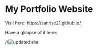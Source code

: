 # My Portfolio Website
Visit here: https://sanrise21.github.io/

Have a glimpse of it here:

//![updated site](https://user-images.githubusercontent.com/51911119/143450867-2311612a-48ef-460b-8e68-63e8e5bf9adb.png)
